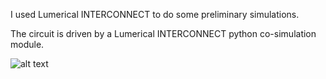 I used Lumerical INTERCONNECT to do some preliminary simulations.

The circuit is driven by a Lumerical INTERCONNECT python co-simulation module.

![alt text](http://url/to/Ising.png)
